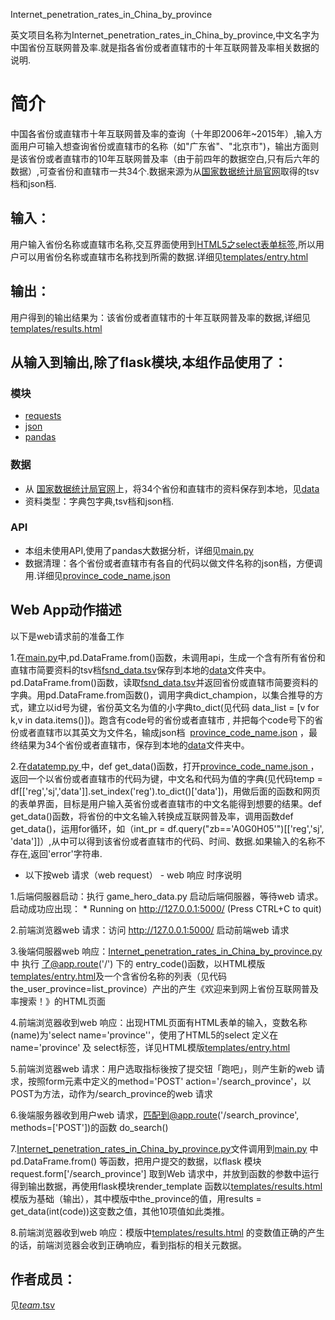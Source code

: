 Internet_penetration_rates_in_China_by_province

英文项目名称为Internet_penetration_rates_in_China_by_province,中文名字为中国省份互联网普及率.就是指各省份或者直辖市的十年互联网普及率相关数据的说明.
		
# 简介 
中国各省份或直辖市十年互联网普及率的查询（十年即2006年~2015年）,输入方面用户可输入想查询省份或直辖市的名称（如"广东省"、"北京市")，输出方面则是该省份或者直辖市的10年互联网普及率（由于前四年的数据空白,只有后六年的数据）,可查省份和直辖市一共34个.数据来源为从[国家数据统计局官网](http://data.stats.gov.cn/easyquery.htm?cn=E0103)取得的tsv档和json档.


		

## 输入：
用户输入省份名称或直辖市名称,交互界面使用到[HTML5之select表单标签](http://www.divcss5.com/html/h336.shtml),所以用户可以用省份名称或直辖市名称找到所需的数据.详细见[templates/entry.html](templates/entry.html)
## 输出：
用户得到的输出结果为：该省份或者直辖市的十年互联网普及率的数据,详细见[templates/results.html](templates/results.html)


## 从输入到输出,除了flask模块,本组作品使用了：

### 模块
* [requests](http://docs.python-requests.org/zh_CN/latest/user/quickstart.html)
* [json](https://docs.python.org/2/library/json.html)
* [pandas](http://stackoverflow.com/questions/22180993/pandas-dataframe-display-on-a-webpage)
### 数据
*  从 [国家数据统计局官网](http://data.stats.gov.cn/easyquery.htm?cn=E0103)上，将34个省份和直辖市的资料保存到本地，见[data](data)
*  资料类型：字典包字典,tsv档和json档.
### API
*  本组未使用API,使用了pandas大数据分析，详细见[main.py](main.py)
*  数据清理：各个省份或者直辖市有各自的代码以做文件名称的json档，方便调用.详细见[province_code_name.json ](province_code_name.json )

## Web App动作描述

以下是web请求前的准备工作

1.在[main.py](main.py)中,pd.DataFrame.from()函数，未调用api，生成一个含有所有省份和直辖市简要资料的tsv档[fsnd_data.tsv](fsnd_data.tsv)保存到本地的[data](data)文件夹中。pd.DataFrame.from()函数，读取[fsnd_data.tsv](fsnd_data.tsv)并返回省份或直辖市简要资料的字典。用pd.DataFrame.from函数()，调用字典dict_champion，以集合推导的方式，建立以id号为键，省份英文名为值的小字典to_dict(见代码 data_list = [v for k,v in data.items()])。跑含有code号的省份或者直辖市 , 并把每个code号下的省份或者直辖市以其英文为文件名，输成json档  [province_code_name.json](  province_code_name.json  )  ，最终结果为34个省份或者直辖市，保存到本地的[data](data)文件夹中。

2.在[datatemp.py ](datatemp.py )中，def get_data()函数，打开[province_code_name.json ](province_code_name.json )，返回一个以省份或者直辖市的代码为键，中文名和代码为值的字典(见代码temp = df[['reg','sj','data']].set_index('reg').to_dict()['data'])，用做后面的函数和网页的表单界面，目标是用户输入英省份或者直辖市的中文名能得到想要的结果。def get_data()函数，将省份的中文名输入转换成互联网普及率，调用函数def get_data()，运用for循环，如（int_pr = df.query("zb=='A0G0H05'")[['reg','sj', 'data']]）,从中可以得到该省份或者直辖市的代码、时间、数据.如果输入的名称不存在,返回'error'字符串.

* 以下按web 请求（web request） - web 响应 时序说明

1.后端伺服器启动：执行 game_hero_data.py 启动后端伺服器，等待web 请求。启动成功应出现： * Running on http://127.0.0.1:5000/ (Press CTRL+C to quit)

2.前端浏览器web 请求：访问 http://127.0.0.1:5000/ 启动前端web 请求

3.後端伺服器web 响应：[Internet_penetration_rates_in_China_by_province.py](Internet_penetration_rates_in_China_by_province.py) 中 执行 了@app.route('/') 下的 entry_code()函数，以HTML模版[templates/entry.html](templates/entry.html)及一个含省份名称的列表（见代码 the_user_province=list_province）产出的产生《欢迎来到网上省份互联网普及率搜索！》的HTML页面

4.前端浏览器收到web 响应：出现HTML页面有HTML表单的输入，变数名称(name)为'select name='province''，使用了HTML5的select 定义在 name='province' 及 select标签，详见HTML模版[templates/entry.html](templates/entry.html)

5.前端浏览器web 请求：用户选取指标後按了提交钮「跑吧」，则产生新的web 请求，按照form元素中定义的method='POST' action='/search_province'，以POST为方法，动作为/search_province的web 请求

6.後端服务器收到用户web 请求，匹配到@app.route('/search_province', methods=['POST'])的函数 do_search()

7.[Internet_penetration_rates_in_China_by_province.py](Internet_penetration_rates_in_China_by_province.py)文件调用到[main.py](main.py) 中 pd.DataFrame.from() 等函数，把用户提交的数据，以flask 模块request.form['/search_province']	取到Web 请求中，并放到函数的参数中运行得到输出数据，再使用flask模块render_template 函数以[templates/results.html](templates/results.htm)模版为基础（输出），其中模版中the_province的值，用results = get_data(int(code))这变数之值，其他10项值如此类推。

8.前端浏览器收到web 响应：模版中[templates/results.html](templates/results.html) 的变数值正确的产生的话，前端浏览器会收到正确响应，看到指标的相关元数据。

## 作者成员：
见[_team_.tsv](_team_/_team_.tsv)


		
